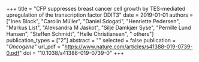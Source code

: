 +++
title = "CFP suppresses breast cancer cell growth by TES-mediated upregulation of the transcription factor DDIT3"
date = 2019-01-01
authors = ["Ines Block", "Carolin Müller", "Daniel Sdogati", "Henriette Pedersen", "Markus List", "Aleksandra M Jaskot", "Silje Damkjær Syse", "Pernille Lund Hansen", "Steffen Schmidt", "Helle Christiansen", " others"]
publication_types = ["2"]
abstract = ""
selected = false
publication = "*Oncogene*"
url_pdf = "https://www.nature.com/articles/s41388-019-0739-0.pdf"
doi = "10.1038/s41388-019-0739-0"
+++

